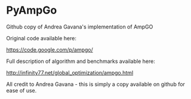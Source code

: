 PyAmpGo
=======

Github copy of Andrea Gavana's implementation of AmpGO

Original code available here: 

https://code.google.com/p/ampgo/

Full description of algorithm and benchmarks available here:

http://infinity77.net/global_optimization/ampgo.html

All credit to Andrea Gavana - this is simply a copy available on github for ease of use.
